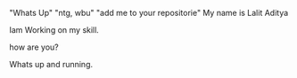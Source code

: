 "Whats Up"
"ntg, wbu"
"add me to your repositorie"
My name is Lalit Aditya


Iam Working on my skill.


how are you?

Whats up and running.